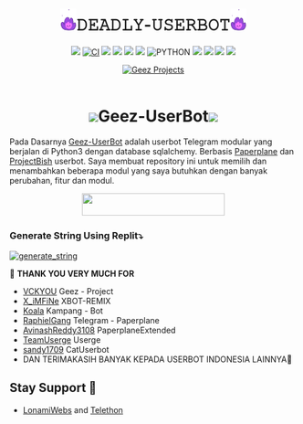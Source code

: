 <h1 align="center"><img src="./resources/geez.gif" width="28px">𝙳𝙴𝙰𝙳𝙻𝚈-𝚄𝚂𝙴𝚁𝙱𝙾𝚃<img src="./resources/geez.gif" width="28px"></h1>

<p align="center">
    <a href="https://github.com/Team-Deadly/DEADLY-USERBOT/commits/DEADLY-USERBOT"><img src="https://img.shields.io/github/last-commit/Team-Deadly/DEADLY-USERBOT?color=ff69b4&logo=github&logoColor=ff69b4&style=for-the-badge" /></a>
    <a href="https://github.com/Team-Deadly/DEADLY-USERBOT/actions/workflows/main.yml"><img src="https://img.shields.io/github/workflow/status/Team-Deadly/DEADLY-USERBOT/CI/DEADLY-USERBOT?style=for-the-badge&logo=github-actions&logoColor=aqua" alt="CI" /></a>
    <a href="https://travis-ci.com/Team-Deadly/DEADLY-USERBOT.svg?branch=main" /></a>
    <a href="https://github.com/Team-Deadly/DEADLY-USERBOT/issues"> <img src="https://img.shields.io/github/issues/vckyou/Geez-UserBot?color=blue&logo=github&style=for-the-badge" /></a>
    <a href="https://github.com/Team-Deadly/DEADLY-USERBOT"> <img src="https://img.shields.io/github/repo-size/vckyou/Geez-UserBot?logo=github&style=for-the-badge" /></a>
    <a href="https://github.com/Team-Deadly/DEADLY-USERBOT/network/members"> <img src="https://img.shields.io/github/forks/vckyou/Geez-UserBot?logo=github&style=for-the-badge" /></a>
    <a href="https://pypi.org/project/Telethon/"><img src="https://img.shields.io/pypi/v/telethon?color=important&label=telethon&logo=python&logoColor=brightgreen&style=for-the-badge" /></a>
    <img alt="PYTHON" src="https://img.shields.io/badge/PYTHON-v3.10.2-white?style=for-the-badge&logo=appveyor"/>
    <a href="https://hub.docker.com/r/vckyouuu/geezprojects"> <img src="https://img.shields.io/docker/image-size/vckyouuu/geezprojects/buster?label=docker%20image%20size&logo=docker&style=for-the-badge" /></a>
    <a href="https://hub.docker.com/r/vckyouuu/geezprojects/buster"> <img src="https://img.shields.io/docker/v/vckyouuu/geezprojects/buster?label=docker%20version&logo=docker&style=for-the-badge" /></a>
    <a href="https://t.me/GeezSupport"><img src="https://img.shields.io/badge/GeezSupport%20Group-blue.svg?style=for-the-badge&logo=Telegram"></a>
    <a href="https://t.me/RamSupportt"><img src="https://img.shields.io/badge/RamSupport%20Group-blue.svg?style=for-the-badge&logo=Telegram"></a>
    </p>


<p align="center">
   <a href="https://github.com/vckyou/Geez-UserBot"><img src="https://telegra.ph/file/47cdc3d607b1a4f55b830.png" alt="Geez Projects" width=400px></a>
   <br>
   <br>
</p>

<h1 align="center"><img src="./resources/extras/GeezFire.gif" width="35px">Geez-UserBot<img src="./resources/extras/GeezFire.gif" width="35px"></h1>

Pada Dasarnya [Geez-UserBot](https://github.com/Vckyou/Geez-UserBot) adalah userbot Telegram modular yang berjalan di Python3 dengan database sqlalchemy.
Berbasis [Paperplane](https://github.com/RaphielGang) dan [ProjectBish](https://github.com/adekmaulana/ProjectBish) userbot. Saya membuat repository ini untuk memilih dan menambahkan beberapa modul yang saya butuhkan dengan banyak perubahan, fitur dan modul.

<p align="center"DEPLOY TO HEROKU</p>

<p align="center"><a href="https://telegram.dog/XTZ_HerokuBot?start=dmNreW91L0dlZXpQcm9qZWN0cyBtYXN0ZXI"> <img src="https://www.herokucdn.com/deploy/button.svg" width="250" height="38.60" /></a></p>

### Generate String Using Replit⤵️

<a href="https://replit.com/@Vckyou/Geez-String-Session#main.py"><img src="https://img.shields.io/badge/run-string__session.py-magenta?style=for-the-badge&logo=repl.it" alt="generate_string" /></a>



 🙏 **THANK YOU VERY MUCH FOR**

*   [VCKYOU](https://github.com/Vckyou/Geez-Project)    Geez - Project
*   [X_iMFiNe](https://github.com/ximfine/xBot-Remix)    XBOT-REMIX
*   [Koala](https://github.com/ManusiaRakitan/Kampang-Bot)    Kampang - Bot
*   [RaphielGang](https://github.com/RaphielGang)    Telegram - Paperplane
*   [AvinashReddy3108](https://github.com/AvinashReddy3108)    PaperplaneExtended
*   [TeamUserge](https://github.com/UsergeTeam/Userge)    Userge
*   [sandy1709](https://github.com/sandy1709/catuserbot)    CatUserbot
*   DAN TERIMAKASIH BANYAK KEPADA USERBOT INDONESIA LAINNYA🙏


## Stay Support 🍂
*   [LonamiWebs](https://github.com/LonamiWebs/) and [Telethon](https://github.com/LonamiWebs/Telethon)
